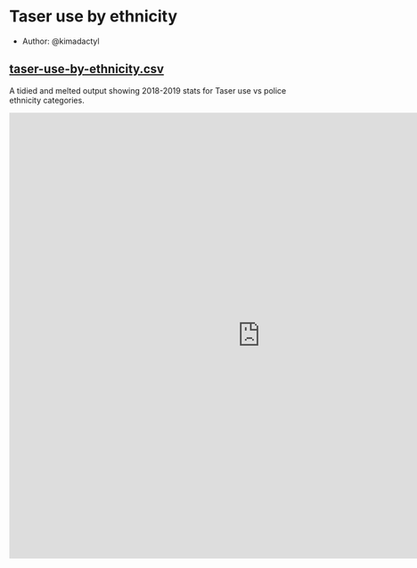 # Taser use by ethnicity

- Author: @kimadactyl

## [taser-use-by-ethnicity.csv](taser-use-by-ethnicity.csv)

A tidied and melted output showing 2018-2019 stats for Taser use vs police ethnicity categories.

<iframe style="border-style: none;" src="https://csv.resistancelab.network/#/analysis/0005-taser-use-by-ethnicity/taser-use-by-ethnicity.csv" height="800" width="900"></iframe>
